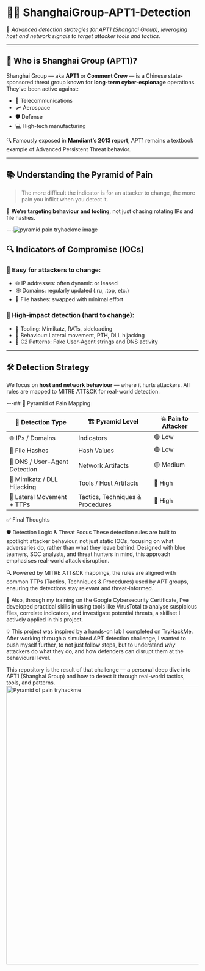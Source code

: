 # 🕵🏾 ShanghaiGroup-APT1-Detection

🎯 *Advanced detection strategies for APT1 (Shanghai Group), leveraging host and network signals to target attacker tools and tactics.*

---

## 🧠 Who is Shanghai Group (APT1)?

Shanghai Group — aka **APT1** or **Comment Crew** — is a Chinese state-sponsored threat group known for **long-term cyber-espionage** operations. They’ve been active against:

- 📡 Telecommunications  
- 🛩️ Aerospace  
- 🛡️ Defense  
- 💻 High-tech manufacturing  

🔍 Famously exposed in **Mandiant’s 2013 report**, APT1 remains a textbook example of Advanced Persistent Threat behavior.

---

## 📚 Understanding the Pyramid of Pain



> The more difficult the indicator is for an attacker to change, the more pain you inflict when you detect it.

🎯 **We’re targeting behaviour and tooling**, not just chasing rotating IPs and file hashes.

---![pyramid pain tryhackme image](https://github.com/user-attachments/assets/3870007d-8efb-4101-8e60-b91ff6fec8d8)


## 🔍 Indicators of Compromise (IOCs)

### 🔻 Easy for attackers to change:
- 🌐 IP addresses: often dynamic or leased  
- 🕸️ Domains: regularly updated (.ru, .top, etc.)  
- 🧱 File hashes: swapped with minimal effort  

### 🔺 High-impact detection (hard to change):
- 🧰 Tooling: Mimikatz, RATs, sideloading  
- 🧠 Behaviour: Lateral movement, PTH, DLL hijacking  
- 📡 C2 Patterns: Fake User-Agent strings and DNS activity  

---

## 🛠️ Detection Strategy

We focus on **host and network behaviour** — where it hurts attackers. All rules are mapped to MITRE ATT&CK for real-world detection.

---## 🎯 Pyramid of Pain Mapping

| 🧩 **Detection Type**           | 🏗️ **Pyramid Level**       | 💥 **Pain to Attacker** |
|-------------------------------|----------------------------|--------------------------|
| 🌐 IPs / Domains              | Indicators                 | 🟢 Low                  |
| 🧱 File Hashes                | Hash Values                | 🟢 Low                  |
| 📡 DNS / User-Agent Detection| Network Artifacts          | 🟡 Medium               |
| 🧰 Mimikatz / DLL Hijacking  | Tools / Host Artifacts     | 🔴 High                 |
| 🧠 Lateral Movement + TTPs   | Tactics, Techniques & Procedures | 🔴 High         |

✅ Final Thoughts

🛡️ Detection Logic & Threat Focus
These detection rules are built to spotlight attacker behaviour, not just static IOCs, focusing on what adversaries do, rather than what they leave behind. Designed with blue teamers, SOC analysts, and threat hunters in mind, this approach emphasises real-world attack disruption.

🔍 Powered by MITRE ATT&CK mappings, the rules are aligned with common TTPs (Tactics, Techniques & Procedures) used by APT groups, ensuring the detections stay relevant and threat-informed.

🧠 Also, through my training on the Google Cybersecurity Certificate, I’ve developed practical skills in using tools like VirusTotal to analyse suspicious files, correlate indicators, and investigate potential threats, a skillset I actively applied in this project.

 💡 This project was inspired by a hands-on lab I completed on TryHackMe. 
 After working through a simulated APT detection challenge, I wanted to push myself further, to not just follow steps, but to understand *why* attackers do what they do, and how defenders can disrupt them at the behavioural level.  

 
This repository is the result of that challenge — a personal deep dive into APT1 (Shanghai Group) and how to detect it through real-world tactics, tools, and patterns.
<img width="1365" height="728" alt="Pyramid of pain tryhackme " src="https://github.com/user-attachments/assets/1f8dea0f-4e0b-4088-ba97-27712efc87b3" />

